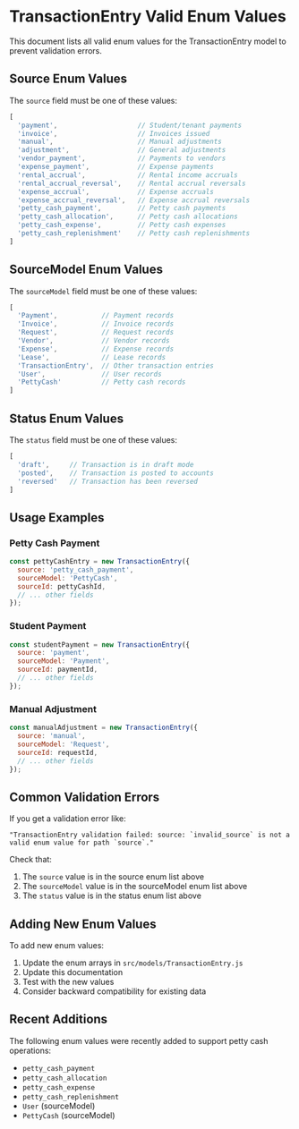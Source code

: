 # TransactionEntry Valid Enum Values

This document lists all valid enum values for the TransactionEntry model to prevent validation errors.

## Source Enum Values

The `source` field must be one of these values:

```javascript
[
  'payment',                    // Student/tenant payments
  'invoice',                    // Invoices issued
  'manual',                     // Manual adjustments
  'adjustment',                 // General adjustments
  'vendor_payment',             // Payments to vendors
  'expense_payment',            // Expense payments
  'rental_accrual',             // Rental income accruals
  'rental_accrual_reversal',    // Rental accrual reversals
  'expense_accrual',            // Expense accruals
  'expense_accrual_reversal',   // Expense accrual reversals
  'petty_cash_payment',         // Petty cash payments
  'petty_cash_allocation',      // Petty cash allocations
  'petty_cash_expense',         // Petty cash expenses
  'petty_cash_replenishment'    // Petty cash replenishments
]
```

## SourceModel Enum Values

The `sourceModel` field must be one of these values:

```javascript
[
  'Payment',           // Payment records
  'Invoice',           // Invoice records
  'Request',           // Request records
  'Vendor',            // Vendor records
  'Expense',           // Expense records
  'Lease',             // Lease records
  'TransactionEntry',  // Other transaction entries
  'User',              // User records
  'PettyCash'          // Petty cash records
]
```

## Status Enum Values

The `status` field must be one of these values:

```javascript
[
  'draft',     // Transaction is in draft mode
  'posted',    // Transaction is posted to accounts
  'reversed'   // Transaction has been reversed
]
```

## Usage Examples

### Petty Cash Payment
```javascript
const pettyCashEntry = new TransactionEntry({
  source: 'petty_cash_payment',
  sourceModel: 'PettyCash',
  sourceId: pettyCashId,
  // ... other fields
});
```

### Student Payment
```javascript
const studentPayment = new TransactionEntry({
  source: 'payment',
  sourceModel: 'Payment',
  sourceId: paymentId,
  // ... other fields
});
```

### Manual Adjustment
```javascript
const manualAdjustment = new TransactionEntry({
  source: 'manual',
  sourceModel: 'Request',
  sourceId: requestId,
  // ... other fields
});
```

## Common Validation Errors

If you get a validation error like:
```
"TransactionEntry validation failed: source: `invalid_source` is not a valid enum value for path `source`."
```

Check that:
1. The `source` value is in the source enum list above
2. The `sourceModel` value is in the sourceModel enum list above
3. The `status` value is in the status enum list above

## Adding New Enum Values

To add new enum values:

1. Update the enum arrays in `src/models/TransactionEntry.js`
2. Update this documentation
3. Test with the new values
4. Consider backward compatibility for existing data

## Recent Additions

The following enum values were recently added to support petty cash operations:
- `petty_cash_payment`
- `petty_cash_allocation` 
- `petty_cash_expense`
- `petty_cash_replenishment`
- `User` (sourceModel)
- `PettyCash` (sourceModel)







